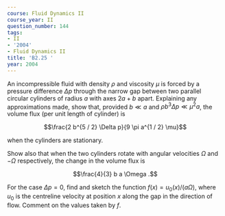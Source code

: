```yaml
---
course: Fluid Dynamics II
course_year: II
question_number: 144
tags:
- II
- '2004'
- Fluid Dynamics II
title: 'B2.25 '
year: 2004
---
```



An incompressible fluid with density $\rho$ and viscosity $\mu$ is forced by a pressure difference $\Delta p$ through the narrow gap between two parallel circular cylinders of radius $a$ with axes $2 a+b$ apart. Explaining any approximations made, show that, provided $b \ll a$ and $\rho b^{3} \Delta p \ll \mu^{2} a$, the volume flux (per unit length of cylinder) is

$$\frac{2 b^{5 / 2} \Delta p}{9 \pi a^{1 / 2} \mu}$$

when the cylinders are stationary.

Show also that when the two cylinders rotate with angular velocities $\Omega$ and $-\Omega$ respectively, the change in the volume flux is

$$\frac{4}{3} b a \Omega .$$

For the case $\Delta p=0$, find and sketch the function $f(x)=u_{0}(x) /(a \Omega)$, where $u_{0}$ is the centreline velocity at position $x$ along the gap in the direction of flow. Comment on the values taken by $f$.